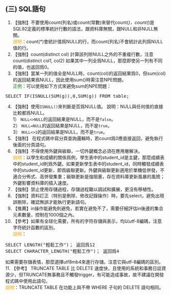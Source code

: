## (三) SQL語句 
1. 【強制】不要使用count(列名)或count(常數)來替代count(*)，count(*)是SQL92定義的標準統計行數的語法，跟資料庫無關，跟NULL和非NULL無關。 
<br><span style="color:orange">說明</span>：count(*)會統計值爲NULL的行，而count(列名)不會統計此列爲NULL值的行。 
2. 【強制】count(distinct col) 計算該列除NULL之外的不重複行數，注意 count(distinct col1, col2) 如果其中一列全爲NULL，那麼即使另一列有不同的值，也返回爲0。 
3. 【強制】當某一列的值全是NULL時，count(col)的返回結果爲0，但sum(col)的返回結果爲NULL，因此使用sum()時需注意NPE問題。 
<br><span style="color:green">正例</span>：可以使用如下方式來避免sum的NPE問題：
<pre>SELECT IF(ISNULL(SUM(g)),0,SUM(g)) FROM table; </pre>
4. 【強制】使用`ISNULL()`來判斷是否爲NULL值。 說明：NULL與任何值的直接比較都爲NULL。  
1） `NULL<>NULL`的返回結果是NULL，而不是`false`。  
2） `NULL=NULL`的返回結果是NULL，而不是`true`。  
3） `NULL<>1`的返回結果是NULL，而不是`true`。 
5. 【強制】 在程式碼中寫分頁查詢邏輯時，若count爲0應直接返回，避免執行後面的分頁語句。 
6. 【強制】不得使用外鍵與級聯，一切外鍵概念必須在應用層解決。 
<br><span style="color:orange">說明</span>：以學生和成績的關係爲例，學生表中的student_id是主鍵，那麼成績表中的student_id則爲外鍵。如果更新學生表中的student_id，同時觸發成績表中的student_id更新，即爲級聯更新。外鍵與級聯更新適用於單機低併發，不適合分佈式、高併發集羣；級聯更新是強阻塞，存在資料庫更新風暴的風險；外鍵影響資料庫的插入速度。 
7. 【強制】禁止使用存儲過程，存儲過程難以調試和擴展，更沒有移植性。 
8. 【強制】資料訂正（特別是刪除、修改記錄操作）時，要先select，避免出現誤刪除，確認無誤才能執行更新語句。 
9. 【推薦】in操作能避免則避免，若實在避免不了，需要仔細評估in後邊的集合元素數量，控制在1000個之內。 
10. 【參考】如果有全球化需要，所有的字符存儲與表示，均以utf-8編碼，注意字符統計函數的區別。 
<br><span style="color:orange">說明</span>：
<pre>SELECT LENGTH("輕鬆工作")； 返回爲12
SELECT CHARACTER_LENGTH("輕鬆工作")； 返回爲4</pre>
如果需要存儲表情，那麼選擇utf8mb4來進行存儲，注意它與utf-8編碼的區別。 
11. 【參考】 TRUNCATE TABLE 比 DELETE 速度快，且使用的系統和事務日誌資源少，但TRUNCATE無事務且不觸發trigger，有可能造成事故，故不建議在開發程式碼中使用此語句。 
<br><span style="color:orange">說明</span>：TRUNCATE TABLE 在功能上與不帶 WHERE 子句的 DELETE 語句相同。 